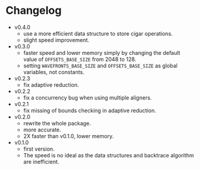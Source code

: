 # Changelog

- v0.4.0
    - use a more efficient data structure to store cigar operations.
    - slight speed improvement.
- v0.3.0
    - faster speed and lower memory simply by changing the default value of `OFFSETS_BASE_SIZE` from 2048 to 128.
    - setting `WAVEFRONTS_BASE_SIZE` and `OFFSETS_BASE_SIZE` as global variables, not constants.
- v0.2.3
    - fix adaptive reduction.
- v0.2.2
    - fix a concurrency bug when using multiple aligners.
- v0.2.1
    - fix missing of bounds checking in adaptive reduction.
- v0.2.0
    - rewrite the whole package.
    - more accurate.
    - 2X faster than v0.1.0, lower memory.
- v0.1.0
    - first version.
    - The speed is no ideal as the data structures and backtrace algorithm are inefficient.
